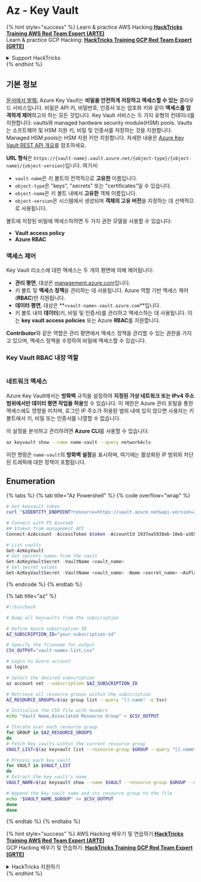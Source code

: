 # Az - Key Vault

{% hint style="success" %}
Learn & practice AWS Hacking:<img src="/.gitbook/assets/image.png" alt="" data-size="line">[**HackTricks Training AWS Red Team Expert (ARTE)**](https://training.hacktricks.xyz/courses/arte)<img src="/.gitbook/assets/image.png" alt="" data-size="line">\
Learn & practice GCP Hacking: <img src="/.gitbook/assets/image (2).png" alt="" data-size="line">[**HackTricks Training GCP Red Team Expert (GRTE)**<img src="/.gitbook/assets/image (2).png" alt="" data-size="line">](https://training.hacktricks.xyz/courses/grte)

<details>

<summary>Support HackTricks</summary>

* [**구독 플랜**](https://github.com/sponsors/carlospolop)을 확인하세요!
* **💬 [**Discord 그룹**](https://discord.gg/hRep4RUj7f) 또는 [**telegram 그룹**](https://t.me/peass)에 가입하거나 **Twitter** 🐦 [**@hacktricks\_live**](https://twitter.com/hacktricks\_live)을 팔로우하세요.**
* **PR을 제출하여** [**HackTricks**](https://github.com/carlospolop/hacktricks) 및 [**HackTricks Cloud**](https://github.com/carlospolop/hacktricks-cloud) github 저장소에 해킹 트릭을 공유하세요.

</details>
{% endhint %}

## 기본 정보

[문서에서 발췌:](https://learn.microsoft.com/en-us/azure/key-vault/general/basic-concepts) Azure Key Vault는 **비밀을 안전하게 저장하고 액세스할 수 있는** 클라우드 서비스입니다. 비밀은 API 키, 비밀번호, 인증서 또는 암호화 키와 같이 **액세스를 엄격하게 제어**하고자 하는 모든 것입니다. Key Vault 서비스는 두 가지 유형의 컨테이너를 지원합니다: vaults와 managed hardware security module(HSM) pools. Vaults는 소프트웨어 및 HSM 지원 키, 비밀 및 인증서를 저장하는 것을 지원합니다. Managed HSM pools는 HSM 지원 키만 지원합니다. 자세한 내용은 [Azure Key Vault REST API 개요](https://learn.microsoft.com/en-us/azure/key-vault/general/about-keys-secrets-certificates)를 참조하세요.

**URL 형식**은 `https://{vault-name}.vault.azure.net/{object-type}/{object-name}/{object-version}`입니다. 여기서:

* `vault-name`은 키 볼트의 전역적으로 **고유한** 이름입니다.
* `object-type`은 "keys", "secrets" 또는 "certificates"일 수 있습니다.
* `object-name`은 키 볼트 내에서 **고유한** 객체 이름입니다.
* `object-version`은 시스템에서 생성되며 **객체의 고유 버전**을 지정하는 데 선택적으로 사용됩니다.

볼트에 저장된 비밀에 액세스하려면 두 가지 권한 모델을 사용할 수 있습니다:

* **Vault access policy**
* **Azure RBAC**

### 액세스 제어 <a href="#access-control" id="access-control"></a>

Key Vault 리소스에 대한 액세스는 두 개의 평면에 의해 제어됩니다:

* **관리 평면**, 대상은 [management.azure.com](http://management.azure.com/)입니다.
* 키 볼트 및 **액세스 정책**을 관리하는 데 사용됩니다. Azure 역할 기반 액세스 제어(**RBAC**)만 지원됩니다.
* **데이터 평면**, 대상은 **`<vault-name>.vault.azure.com`**입니다.
* 키 볼트 내의 **데이터**(키, 비밀 및 인증서)를 관리하고 액세스하는 데 사용됩니다. 이는 **key vault access policies** 또는 Azure **RBAC**를 지원합니다.

**Contributor**와 같은 역할은 관리 평면에서 액세스 정책을 관리할 수 있는 권한을 가지고 있으며, 액세스 정책을 수정하여 비밀에 액세스할 수 있습니다.

### Key Vault RBAC 내장 역할 <a href="#rbac-built-in-roles" id="rbac-built-in-roles"></a>

<figure><img src="../../../.gitbook/assets/image (27).png" alt=""><figcaption></figcaption></figure>

### 네트워크 액세스

Azure Key Vault에서는 **방화벽** 규칙을 설정하여 **지정된 가상 네트워크 또는 IPv4 주소 범위에서만 데이터 평면 작업을 허용**할 수 있습니다. 이 제한은 Azure 관리 포털을 통한 액세스에도 영향을 미치며, 로그인 IP 주소가 허용된 범위 내에 있지 않으면 사용자는 키 볼트에서 키, 비밀 또는 인증서를 나열할 수 없습니다.

이 설정을 분석하고 관리하려면 **Azure CLI**를 사용할 수 있습니다:
```bash
az keyvault show --name name-vault --query networkAcls
```
이전 명령은 `name-vault`의 **방화벽 설정**을 표시하며, 여기에는 활성화된 IP 범위와 차단된 트래픽에 대한 정책이 포함됩니다.

## Enumeration

{% tabs %}
{% tab title="Az Powershell" %}
{% code overflow="wrap" %}
```powershell
# Get keyvault token
curl "$IDENTITY_ENDPOINT?resource=https://vault.azure.net&api-version=2017-09-01" -H secret:$IDENTITY_HEADER

# Connect with PS AzureAD
## $token from management API
Connect-AzAccount -AccessToken $token -AccountId 1937ea5938eb-10eb-a365-10abede52387 -KeyVaultAccessToken $keyvaulttoken

# List vaults
Get-AzKeyVault
# Get secrets names from the vault
Get-AzKeyVaultSecret -VaultName <vault_name>
# Get secret values
Get-AzKeyVaultSecret -VaultName <vault_name> -Name <secret_name> –AsPlainText
```
{% endcode %}
{% endtab %}

{% tab title="az" %}
```bash
#!/bin/bash

# Dump all keyvaults from the subscription

# Define Azure subscription ID
AZ_SUBSCRIPTION_ID="your-subscription-id"

# Specify the filename for output
CSV_OUTPUT="vault-names-list.csv"

# Login to Azure account
az login

# Select the desired subscription
az account set --subscription $AZ_SUBSCRIPTION_ID

# Retrieve all resource groups within the subscription
AZ_RESOURCE_GROUPS=$(az group list --query "[].name" -o tsv)

# Initialize the CSV file with headers
echo "Vault Name,Associated Resource Group" > $CSV_OUTPUT

# Iterate over each resource group
for GROUP in $AZ_RESOURCE_GROUPS
do
# Fetch key vaults within the current resource group
VAULT_LIST=$(az keyvault list --resource-group $GROUP --query "[].name" -o tsv)

# Process each key vault
for VAULT in $VAULT_LIST
do
# Extract the key vault's name
VAULT_NAME=$(az keyvault show --name $VAULT --resource-group $GROUP --query "name" -o tsv)

# Append the key vault name and its resource group to the file
echo "$VAULT_NAME,$GROUP" >> $CSV_OUTPUT
done
done
```
{% endtab %}
{% endtabs %}

{% hint style="success" %}
AWS Hacking 배우기 및 연습하기:<img src="/.gitbook/assets/image.png" alt="" data-size="line">[**HackTricks Training AWS Red Team Expert (ARTE)**](https://training.hacktricks.xyz/courses/arte)<img src="/.gitbook/assets/image.png" alt="" data-size="line">\
GCP Hacking 배우기 및 연습하기: <img src="/.gitbook/assets/image (2).png" alt="" data-size="line">[**HackTricks Training GCP Red Team Expert (GRTE)**<img src="/.gitbook/assets/image (2).png" alt="" data-size="line">](https://training.hacktricks.xyz/courses/grte)

<details>

<summary>HackTricks 지원하기</summary>

* [**구독 플랜**](https://github.com/sponsors/carlospolop)을 확인하세요!
* 💬 [**Discord 그룹**](https://discord.gg/hRep4RUj7f) 또는 [**telegram 그룹**](https://t.me/peass)에 가입하거나 **Twitter** 🐦 [**@hacktricks\_live**](https://twitter.com/hacktricks\_live)를 팔로우하세요.
* PR을 제출하여 [**HackTricks**](https://github.com/carlospolop/hacktricks) 및 [**HackTricks Cloud**](https://github.com/carlospolop/hacktricks-cloud) github 저장소에 해킹 트릭을 공유하세요.

</details>
{% endhint %}
